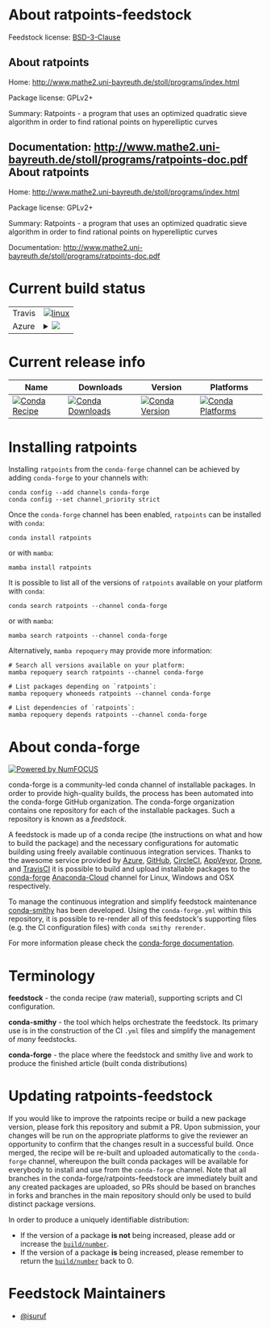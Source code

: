 About ratpoints-feedstock
=========================

Feedstock license: [BSD-3-Clause](https://github.com/conda-forge/ratpoints-feedstock/blob/main/LICENSE.txt)

About ratpoints
---------------

Home: http://www.mathe2.uni-bayreuth.de/stoll/programs/index.html

Package license: GPLv2+

Summary: Ratpoints - a program that uses an optimized quadratic sieve algorithm in order to find rational points on hyperelliptic curves

Documentation: http://www.mathe2.uni-bayreuth.de/stoll/programs/ratpoints-doc.pdf
About ratpoints
---------------

Home: http://www.mathe2.uni-bayreuth.de/stoll/programs/index.html

Package license: GPLv2+

Summary: Ratpoints - a program that uses an optimized quadratic sieve algorithm in order to find rational points on hyperelliptic curves

Documentation: http://www.mathe2.uni-bayreuth.de/stoll/programs/ratpoints-doc.pdf

Current build status
====================


<table><tr>
    <td>Travis</td>
    <td>
      <a href="https://app.travis-ci.com/conda-forge/ratpoints-feedstock">
        <img alt="linux" src="https://img.shields.io/travis/com/conda-forge/ratpoints-feedstock/main.svg?label=Linux">
      </a>
    </td>
  </tr>
    
  <tr>
    <td>Azure</td>
    <td>
      <details>
        <summary>
          <a href="https://dev.azure.com/conda-forge/feedstock-builds/_build/latest?definitionId=1829&branchName=main">
            <img src="https://dev.azure.com/conda-forge/feedstock-builds/_apis/build/status/ratpoints-feedstock?branchName=main">
          </a>
        </summary>
        <table>
          <thead><tr><th>Variant</th><th>Status</th></tr></thead>
          <tbody><tr>
              <td>linux_64</td>
              <td>
                <a href="https://dev.azure.com/conda-forge/feedstock-builds/_build/latest?definitionId=1829&branchName=main">
                  <img src="https://dev.azure.com/conda-forge/feedstock-builds/_apis/build/status/ratpoints-feedstock?branchName=main&jobName=linux&configuration=linux%20linux_64_" alt="variant">
                </a>
              </td>
            </tr><tr>
              <td>linux_aarch64</td>
              <td>
                <a href="https://dev.azure.com/conda-forge/feedstock-builds/_build/latest?definitionId=1829&branchName=main">
                  <img src="https://dev.azure.com/conda-forge/feedstock-builds/_apis/build/status/ratpoints-feedstock?branchName=main&jobName=linux&configuration=linux%20linux_aarch64_" alt="variant">
                </a>
              </td>
            </tr><tr>
              <td>linux_ppc64le</td>
              <td>
                <a href="https://dev.azure.com/conda-forge/feedstock-builds/_build/latest?definitionId=1829&branchName=main">
                  <img src="https://dev.azure.com/conda-forge/feedstock-builds/_apis/build/status/ratpoints-feedstock?branchName=main&jobName=linux&configuration=linux%20linux_ppc64le_" alt="variant">
                </a>
              </td>
            </tr><tr>
              <td>osx_64</td>
              <td>
                <a href="https://dev.azure.com/conda-forge/feedstock-builds/_build/latest?definitionId=1829&branchName=main">
                  <img src="https://dev.azure.com/conda-forge/feedstock-builds/_apis/build/status/ratpoints-feedstock?branchName=main&jobName=osx&configuration=osx%20osx_64_" alt="variant">
                </a>
              </td>
            </tr><tr>
              <td>osx_arm64</td>
              <td>
                <a href="https://dev.azure.com/conda-forge/feedstock-builds/_build/latest?definitionId=1829&branchName=main">
                  <img src="https://dev.azure.com/conda-forge/feedstock-builds/_apis/build/status/ratpoints-feedstock?branchName=main&jobName=osx&configuration=osx%20osx_arm64_" alt="variant">
                </a>
              </td>
            </tr>
          </tbody>
        </table>
      </details>
    </td>
  </tr>
</table>

Current release info
====================

| Name | Downloads | Version | Platforms |
| --- | --- | --- | --- |
| [![Conda Recipe](https://img.shields.io/badge/recipe-ratpoints-green.svg)](https://anaconda.org/conda-forge/ratpoints) | [![Conda Downloads](https://img.shields.io/conda/dn/conda-forge/ratpoints.svg)](https://anaconda.org/conda-forge/ratpoints) | [![Conda Version](https://img.shields.io/conda/vn/conda-forge/ratpoints.svg)](https://anaconda.org/conda-forge/ratpoints) | [![Conda Platforms](https://img.shields.io/conda/pn/conda-forge/ratpoints.svg)](https://anaconda.org/conda-forge/ratpoints) |

Installing ratpoints
====================

Installing `ratpoints` from the `conda-forge` channel can be achieved by adding `conda-forge` to your channels with:

```
conda config --add channels conda-forge
conda config --set channel_priority strict
```

Once the `conda-forge` channel has been enabled, `ratpoints` can be installed with `conda`:

```
conda install ratpoints
```

or with `mamba`:

```
mamba install ratpoints
```

It is possible to list all of the versions of `ratpoints` available on your platform with `conda`:

```
conda search ratpoints --channel conda-forge
```

or with `mamba`:

```
mamba search ratpoints --channel conda-forge
```

Alternatively, `mamba repoquery` may provide more information:

```
# Search all versions available on your platform:
mamba repoquery search ratpoints --channel conda-forge

# List packages depending on `ratpoints`:
mamba repoquery whoneeds ratpoints --channel conda-forge

# List dependencies of `ratpoints`:
mamba repoquery depends ratpoints --channel conda-forge
```


About conda-forge
=================

[![Powered by
NumFOCUS](https://img.shields.io/badge/powered%20by-NumFOCUS-orange.svg?style=flat&colorA=E1523D&colorB=007D8A)](https://numfocus.org)

conda-forge is a community-led conda channel of installable packages.
In order to provide high-quality builds, the process has been automated into the
conda-forge GitHub organization. The conda-forge organization contains one repository
for each of the installable packages. Such a repository is known as a *feedstock*.

A feedstock is made up of a conda recipe (the instructions on what and how to build
the package) and the necessary configurations for automatic building using freely
available continuous integration services. Thanks to the awesome service provided by
[Azure](https://azure.microsoft.com/en-us/services/devops/), [GitHub](https://github.com/),
[CircleCI](https://circleci.com/), [AppVeyor](https://www.appveyor.com/),
[Drone](https://cloud.drone.io/welcome), and [TravisCI](https://travis-ci.com/)
it is possible to build and upload installable packages to the
[conda-forge](https://anaconda.org/conda-forge) [Anaconda-Cloud](https://anaconda.org/)
channel for Linux, Windows and OSX respectively.

To manage the continuous integration and simplify feedstock maintenance
[conda-smithy](https://github.com/conda-forge/conda-smithy) has been developed.
Using the ``conda-forge.yml`` within this repository, it is possible to re-render all of
this feedstock's supporting files (e.g. the CI configuration files) with ``conda smithy rerender``.

For more information please check the [conda-forge documentation](https://conda-forge.org/docs/).

Terminology
===========

**feedstock** - the conda recipe (raw material), supporting scripts and CI configuration.

**conda-smithy** - the tool which helps orchestrate the feedstock.
                   Its primary use is in the construction of the CI ``.yml`` files
                   and simplify the management of *many* feedstocks.

**conda-forge** - the place where the feedstock and smithy live and work to
                  produce the finished article (built conda distributions)


Updating ratpoints-feedstock
============================

If you would like to improve the ratpoints recipe or build a new
package version, please fork this repository and submit a PR. Upon submission,
your changes will be run on the appropriate platforms to give the reviewer an
opportunity to confirm that the changes result in a successful build. Once
merged, the recipe will be re-built and uploaded automatically to the
`conda-forge` channel, whereupon the built conda packages will be available for
everybody to install and use from the `conda-forge` channel.
Note that all branches in the conda-forge/ratpoints-feedstock are
immediately built and any created packages are uploaded, so PRs should be based
on branches in forks and branches in the main repository should only be used to
build distinct package versions.

In order to produce a uniquely identifiable distribution:
 * If the version of a package **is not** being increased, please add or increase
   the [``build/number``](https://docs.conda.io/projects/conda-build/en/latest/resources/define-metadata.html#build-number-and-string).
 * If the version of a package **is** being increased, please remember to return
   the [``build/number``](https://docs.conda.io/projects/conda-build/en/latest/resources/define-metadata.html#build-number-and-string)
   back to 0.

Feedstock Maintainers
=====================

* [@isuruf](https://github.com/isuruf/)


